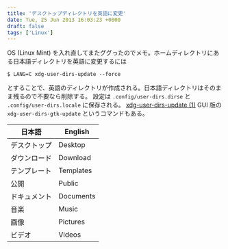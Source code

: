 ```yaml
---
title: 'デスクトップディレクトリを英語に変更'
date: Tue, 25 Jun 2013 16:03:23 +0000
draft: false
tags: ['Linux']
---
```


OS (Linux Mint) を入れ直してまたググったのでメモ。ホームディレクトリにある日本語ディレクトリを英語に変更するには

```
$ LANG=C xdg-user-dirs-update --force
```

とすることで、英語のディレクトリが作成される。日本語ディレクトリはそのまま残るので不要なら削除する。 設定は `.config/user-dirs.dirse` と `.config/user-dirs.locale` に保存される。 [xdg-user-dirs-update (1)](http://www.unix.com/man-page/all/1/xdg-user-dirs-update/) GUI 版の `xdg-user-dirs-gtk-update` というコマンドもある。

| 日本語       | English   |
|--------------|-----------|
| デスクトップ | Desktop   |
| ダウンロード | Download  |
| テンプレート | Templates |
| 公開         | Public    |
| ドキュメント | Documents |
| 音楽         | Music     |
| 画像         | Pictures  |
| ビデオ       | Videos    |
